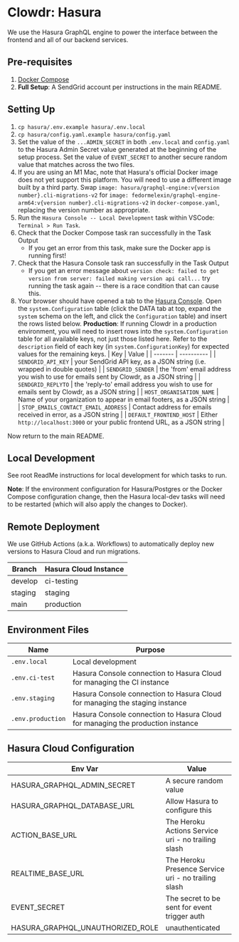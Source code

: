 # Clowdr: Hasura

We use the Hasura GraphQL engine to power the interface between the frontend
and all of our backend services.

## Pre-requisites

1. [Docker Compose](https://docs.docker.com/compose/)
1. **Full Setup**: A SendGrid account per instructions in the main README.

## Setting Up

1. `cp hasura/.env.example hasura/.env.local`
1. `cp hasura/config.yaml.example hasura/config.yaml`
1. Set the value of the `...ADMIN_SECRET` in both `.env.local` and `config.yaml` to the Hasura Admin Secret value generated at the beginning of the setup process. Set the value of `EVENT_SECRET` to another secure random value that matches across the two files.
1. If you are using an M1 Mac, note that Hasura's official Docker image does not yet support this platform. You will need to use a different image built by a third party. Swap `image: hasura/graphql-engine:v{version number}.cli-migrations-v2` for `image: fedormelexin/graphql-engine-arm64:v{version number}.cli-migrations-v2` in `docker-compose.yaml`, replacing the version number as appropriate.
1. Run the `Hasura Console -- Local Development` task within VSCode:
   `Terminal > Run Task`.
1. Check that the Docker Compose task ran successfully in the Task Output
   - If you get an error from this task, make sure the Docker app is running first!
1. Check that the Hasura Console task ran successfully in the Task Output
    - If you get an error message about `version check: failed to get
      version from server: failed making version api call...` try running
      the task again -- there is a race condition that can cause this.
1. Your browser should have opened a tab to the [Hasura Console](http://localhost:9695/console/). Open the `system.Configuration` table (click the DATA tab at top, expand the `system` schema on the left, and click the `Configuration` table) and insert the rows listed below. **Production**: If running Clowdr in a production environment, you will need to insert rows into the `system.Configuration` table for all available keys, not just those listed here. Refer to the `description` field of each key (in `system.ConfigurationKey`) for expected values for the remaining keys.
   | Key | Value |
   | ------- | ---------- |
   | `SENDGRID_API_KEY` | your SendGrid API key, as a JSON string (i.e. wrapped in double quotes) |
   | `SENDGRID_SENDER` | the 'from' email address you wish to use for emails sent by Clowdr, as a JSON string |
   | `SENDGRID_REPLYTO` | the 'reply-to' email address you wish to use for emails sent by Clowdr, as a JSON string |
   | `HOST_ORGANISATION_NAME` | Name of your organization to appear in email footers, as a JSON string |
   | `STOP_EMAILS_CONTACT_EMAIL_ADDRESS` | Contact address for emails received in error, as a JSON string |
   | `DEFAULT_FRONTEND_HOST` | Either `http://localhost:3000` or your public frontend URL, as a JSON string |

Now return to the main README.

## Local Development

See root ReadMe instructions for local development for which tasks to run.

**Note**: If the environment configuration for Hasura/Postgres or the Docker
Compose configuration change, then the Hasura local-dev tasks will need to
be restarted (which will also apply the changes to Docker).

## Remote Deployment

We use GitHub Actions (a.k.a. Workflows) to automatically deploy new versions
to Hasura Cloud and run migrations.

| Branch  | Hasura Cloud Instance |
| ------- | --------------------- |
| develop | ci-testing            |
| staging | staging               |
| main    | production            |

## Environment Files

| Name              | Purpose                                                                        |
| ----------------- | ------------------------------------------------------------------------------ |
| `.env.local`      | Local development                                                              |
| `.env.ci-test`    | Hasura Console connection to Hasura Cloud for managing the CI instance         |
| `.env.staging`    | Hasura Console connection to Hasura Cloud for managing the staging instance    |
| `.env.production` | Hasura Console connection to Hasura Cloud for managing the production instance |

## Hasura Cloud Configuration

| Env Var                          | Value                                               |
| -------------------------------- | --------------------------------------------------- |
| HASURA_GRAPHQL_ADMIN_SECRET      | A secure random value                               |
| HASURA_GRAPHQL_DATABASE_URL      | Allow Hasura to configure this                      |
| ACTION_BASE_URL                  | The Heroku Actions Service uri - no trailing slash  |
| REALTIME_BASE_URL                | The Heroku Presence Service uri - no trailing slash |
| EVENT_SECRET                     | The secret to be sent for event trigger auth        |
| HASURA_GRAPHQL_UNAUTHORIZED_ROLE | unauthenticated                                     |

